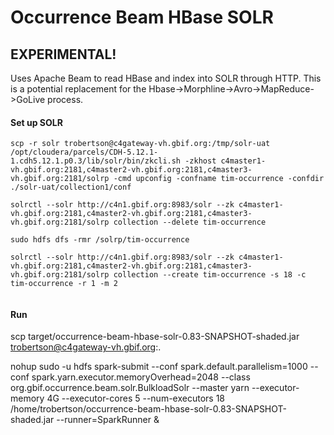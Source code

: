 # Occurrence Beam HBase SOLR

## EXPERIMENTAL! ##

Uses Apache Beam to read HBase and index into SOLR through HTTP.
This is a potential replacement for the Hbase->Morphline->Avro->MapReduce->GoLive process.

#### Set up SOLR
```
scp -r solr trobertson@c4gateway-vh.gbif.org:/tmp/solr-uat
/opt/cloudera/parcels/CDH-5.12.1-1.cdh5.12.1.p0.3/lib/solr/bin/zkcli.sh -zkhost c4master1-vh.gbif.org:2181,c4master2-vh.gbif.org:2181,c4master3-vh.gbif.org:2181/solrp -cmd upconfig -confname tim-occurrence -confdir ./solr-uat/collection1/conf

solrctl --solr http://c4n1.gbif.org:8983/solr --zk c4master1-vh.gbif.org:2181,c4master2-vh.gbif.org:2181,c4master3-vh.gbif.org:2181/solrp collection --delete tim-occurrence

sudo hdfs dfs -rmr /solrp/tim-occurrence

solrctl --solr http://c4n1.gbif.org:8983/solr --zk c4master1-vh.gbif.org:2181,c4master2-vh.gbif.org:2181,c4master3-vh.gbif.org:2181/solrp collection --create tim-occurrence -s 18 -c tim-occurrence -r 1 -m 2


```

#### Run
scp target/occurrence-beam-hbase-solr-0.83-SNAPSHOT-shaded.jar trobertson@c4gateway-vh.gbif.org:.

nohup sudo -u hdfs spark-submit --conf spark.default.parallelism=1000 --conf spark.yarn.executor.memoryOverhead=2048 --class org.gbif.occurrence.beam.solr.BulkloadSolr --master yarn --executor-memory 4G --executor-cores 5 --num-executors 18 /home/trobertson/occurrence-beam-hbase-solr-0.83-SNAPSHOT-shaded.jar --runner=SparkRunner &
